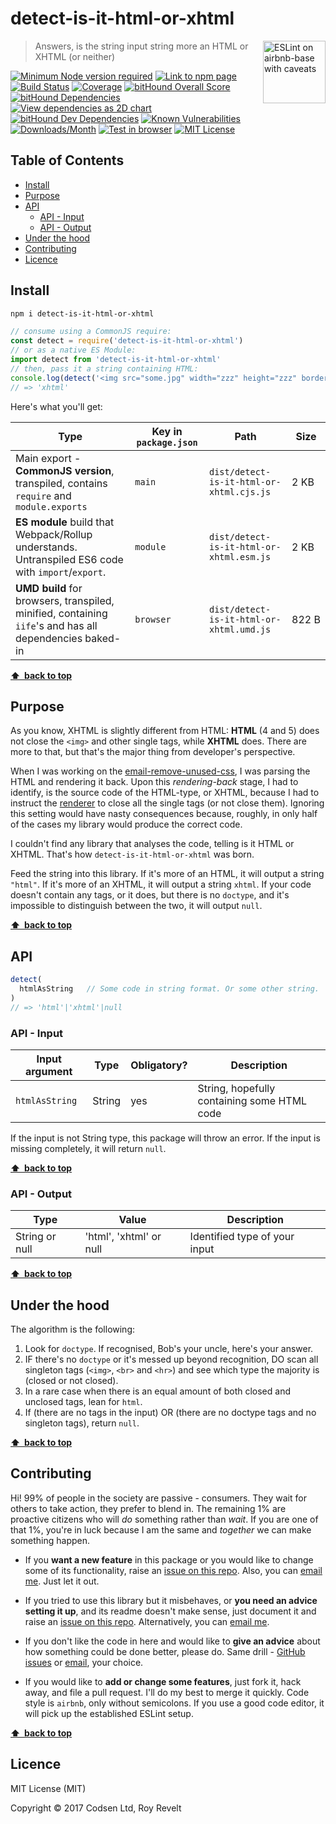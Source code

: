 # detect-is-it-html-or-xhtml

<a href="https://github.com/revelt/eslint-on-airbnb-base-badge" style="float: right; padding: 0 0 20px 20px;"><img src="https://cdn.rawgit.com/revelt/eslint-on-airbnb-base-badge/0c3e46c9/lint-badge.svg" alt="ESLint on airbnb-base with caveats" width="100" align="right"></a>

> Answers, is the string input string more an HTML or XHTML (or neither)

[![Minimum Node version required][node-img]][node-url]
[![Link to npm page][npm-img]][npm-url]
[![Build Status][travis-img]][travis-url]
[![Coverage][cov-img]][cov-url]
[![bitHound Overall Score][overall-img]][overall-url]
[![bitHound Dependencies][deps-img]][deps-url]
[![View dependencies as 2D chart][deps2d-img]][deps2d-url]
[![bitHound Dev Dependencies][dev-img]][dev-url]
[![Known Vulnerabilities][vulnerabilities-img]][vulnerabilities-url]
[![Downloads/Month][downloads-img]][downloads-url]
[![Test in browser][runkit-img]][runkit-url]
[![MIT License][license-img]][license-url]

## Table of Contents

<!-- START doctoc generated TOC please keep comment here to allow auto update -->
<!-- DON'T EDIT THIS SECTION, INSTEAD RE-RUN doctoc TO UPDATE -->


- [Install](#install)
- [Purpose](#purpose)
- [API](#api)
  - [API - Input](#api---input)
  - [API - Output](#api---output)
- [Under the hood](#under-the-hood)
- [Contributing](#contributing)
- [Licence](#licence)

<!-- END doctoc generated TOC please keep comment here to allow auto update -->

## Install

```sh
npm i detect-is-it-html-or-xhtml
```

```js
// consume using a CommonJS require:
const detect = require('detect-is-it-html-or-xhtml')
// or as a native ES Module:
import detect from 'detect-is-it-html-or-xhtml'
// then, pass it a string containing HTML:
console.log(detect('<img src="some.jpg" width="zzz" height="zzz" border="0" style="display:block;" alt="zzz"/>'))
// => 'xhtml'
```

Here's what you'll get:

Type            | Key in `package.json` | Path  | Size
----------------|-----------------------|-------|--------
Main export - **CommonJS version**, transpiled, contains `require` and `module.exports` | `main`                | `dist/detect-is-it-html-or-xhtml.cjs.js` | 2&nbsp;KB
**ES module** build that Webpack/Rollup understands. Untranspiled ES6 code with `import`/`export`. | `module`              | `dist/detect-is-it-html-or-xhtml.esm.js` | 2&nbsp;KB
**UMD build** for browsers, transpiled, minified, containing `iife`'s and has all dependencies baked-in | `browser`            | `dist/detect-is-it-html-or-xhtml.umd.js` | 822&nbsp;B

**[⬆ &nbsp;back to top](#)**

## Purpose

As you know, XHTML is slightly different from HTML: **HTML** (4 and 5) does not close the `<img>` and other single tags, while **XHTML** does. There are more to that, but that's the major thing from developer's perspective.

When I was working on the [email-remove-unused-css](https://github.com/codsen/email-remove-unused-css), I was parsing the HTML and rendering it back. Upon this _rendering-back_ stage, I had to identify, is the source code of the HTML-type, or XHTML, because I had to instruct the [renderer](https://github.com/posthtml/posthtml-render) to close all the single tags (or not close them). Ignoring this setting would have nasty consequences because, roughly, in only half of the cases my library would produce the correct code.

I couldn't find any library that analyses the code, telling is it HTML or XHTML. That's how `detect-is-it-html-or-xhtml` was born.

Feed the string into this library. If it's more of an HTML, it will output a string `"html"`. If it's more of an XHTML, it will output a string `xhtml`. If your code doesn't contain any tags, or it does, but there is no `doctype`, and it's impossible to distinguish between the two, it will output `null`.

**[⬆ &nbsp;back to top](#)**

## API

```js
detect(
  htmlAsString   // Some code in string format. Or some other string.
)
// => 'html'|'xhtml'|null
```

### API - Input

Input argument   | Type     | Obligatory? | Description
-----------------|----------|-------------|--------------------
`htmlAsString`   | String   | yes         | String, hopefully containing some HTML code

If the input is not String type, this package will throw an error. If the input is missing completely, it will return `null`.

**[⬆ &nbsp;back to top](#)**

### API - Output

Type              | Value                   | Description
------------------|-------------------------|---------------------------------------
String or null    | 'html', 'xhtml' or null | Identified type of your input

**[⬆ &nbsp;back to top](#)**

## Under the hood

The algorithm is the following:

1. Look for `doctype`. If recognised, Bob's your uncle, here's your answer.
2. IF there's no `doctype` or it's messed up beyond recognition, DO scan all singleton tags (`<img>`, `<br>` and `<hr>`) and see which type the majority is (closed or not closed).
3. In a rare case when there is an equal amount of both closed and unclosed tags, lean for `html`.
4. If (there are no tags in the input) OR (there are no doctype tags and no singleton tags), return `null`.

**[⬆ &nbsp;back to top](#)**

## Contributing

Hi! 99% of people in the society are passive - consumers. They wait for others to take action, they prefer to blend in. The remaining 1% are proactive citizens who will _do_ something rather than _wait_. If you are one of that 1%, you're in luck because I am the same and _together_ we can make something happen.

* If you **want a new feature** in this package or you would like to change some of its functionality, raise an [issue on this repo](https://github.com/codsen/detect-is-it-html-or-xhtml/issues). Also, you can [email me](mailto:roy@codsen.com). Just let it out.

* If you tried to use this library but it misbehaves, or **you need an advice setting it up**, and its readme doesn't make sense, just document it and raise an [issue on this repo](https://github.com/codsen/detect-is-it-html-or-xhtml/issues). Alternatively, you can [email me](mailto:roy@codsen.com).

* If you don't like the code in here and would like to **give an advice** about how something could be done better, please do. Same drill - [GitHub issues](https://github.com/codsen/detect-is-it-html-or-xhtml/issues) or [email](mailto:roy@codsen.com), your choice.

* If you would like to **add or change some features**, just fork it, hack away, and file a pull request. I'll do my best to merge it quickly. Code style is `airbnb`, only without semicolons. If you use a good code editor, it will pick up the established ESLint setup.

**[⬆ &nbsp;back to top](#)**

## Licence

MIT License (MIT)

Copyright © 2017 Codsen Ltd, Roy Revelt

[node-img]: https://img.shields.io/node/v/detect-is-it-html-or-xhtml.svg?style=flat-square&label=works%20on%20node
[node-url]: https://www.npmjs.com/package/detect-is-it-html-or-xhtml

[npm-img]: https://img.shields.io/npm/v/detect-is-it-html-or-xhtml.svg?style=flat-square&label=release
[npm-url]: https://www.npmjs.com/package/detect-is-it-html-or-xhtml

[travis-img]: https://img.shields.io/travis/codsen/detect-is-it-html-or-xhtml.svg?style=flat-square
[travis-url]: https://travis-ci.org/codsen/detect-is-it-html-or-xhtml

[cov-img]: https://coveralls.io/repos/github/codsen/detect-is-it-html-or-xhtml/badge.svg?style=flat-square?branch=master
[cov-url]: https://coveralls.io/github/codsen/detect-is-it-html-or-xhtml?branch=master

[overall-img]: https://img.shields.io/bithound/code/github/codsen/detect-is-it-html-or-xhtml.svg?style=flat-square
[overall-url]: https://www.bithound.io/github/codsen/detect-is-it-html-or-xhtml

[deps-img]: https://img.shields.io/bithound/dependencies/github/codsen/detect-is-it-html-or-xhtml.svg?style=flat-square
[deps-url]: https://www.bithound.io/github/codsen/detect-is-it-html-or-xhtml/master/dependencies/npm

[deps2d-img]: https://img.shields.io/badge/deps%20in%202D-see_here-08f0fd.svg?style=flat-square
[deps2d-url]: http://npm.anvaka.com/#/view/2d/detect-is-it-html-or-xhtml

[dev-img]: https://img.shields.io/bithound/devDependencies/github/codsen/detect-is-it-html-or-xhtml.svg?style=flat-square
[dev-url]: https://www.bithound.io/github/codsen/detect-is-it-html-or-xhtml/master/dependencies/npm

[vulnerabilities-img]: https://snyk.io/test/github/codsen/detect-is-it-html-or-xhtml/badge.svg?style=flat-square
[vulnerabilities-url]: https://snyk.io/test/github/codsen/detect-is-it-html-or-xhtml

[downloads-img]: https://img.shields.io/npm/dm/detect-is-it-html-or-xhtml.svg?style=flat-square
[downloads-url]: https://npmcharts.com/compare/detect-is-it-html-or-xhtml

[runkit-img]: https://img.shields.io/badge/runkit-test_in_browser-a853ff.svg?style=flat-square
[runkit-url]: https://npm.runkit.com/detect-is-it-html-or-xhtml

[license-img]: https://img.shields.io/npm/l/detect-is-it-html-or-xhtml.svg?style=flat-square
[license-url]: https://github.com/codsen/detect-is-it-html-or-xhtml/blob/master/license.md
